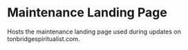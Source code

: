 # Maintenance Landing Page
Hosts the maintenance landing page used during updates on tonbridgespiritualist.com.
